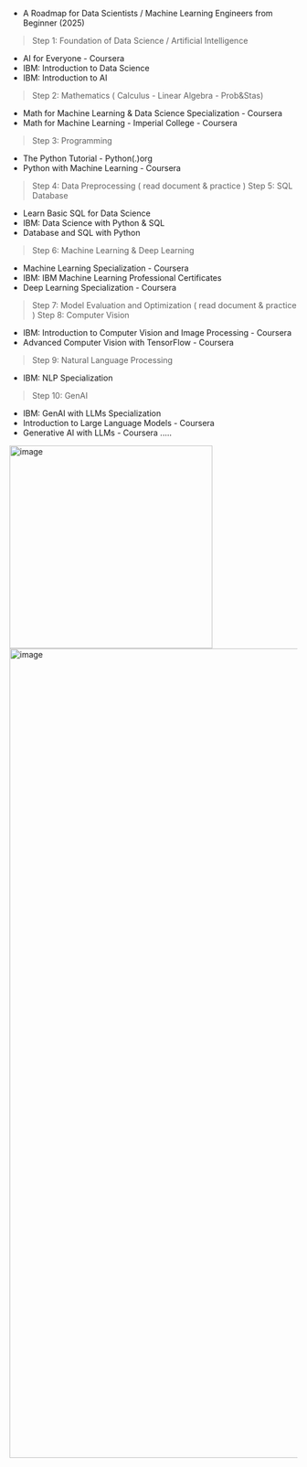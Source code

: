 - A Roadmap for Data Scientists / Machine Learning Engineers from Beginner (2025)
> Step 1: Foundation of Data Science / Artificial Intelligence 
+ AI for Everyone - Coursera
+ IBM: Introduction to Data Science
+ IBM: Introduction to AI
> Step 2: Mathematics ( Calculus - Linear Algebra - Prob&Stas)
+ Math for Machine Learning & Data Science Specialization - Coursera
+ Math for Machine Learning - Imperial College - Coursera
> Step 3: Programming
+ The Python Tutorial - Python(.)org
+ Python with Machine Learning - Coursera
> Step 4: Data Preprocessing ( read document & practice )
> Step 5: SQL Database
+ Learn Basic SQL for Data Science
+ IBM: Data Science with Python & SQL
+ Database and SQL with Python
> Step 6: Machine Learning & Deep Learning
+ Machine Learning Specialization - Coursera
+ IBM: IBM Machine Learning Professional Certificates
+ Deep Learning Specialization - Coursera
> Step 7: Model Evaluation and Optimization  ( read document & practice )
> Step 8: Computer Vision 
+ IBM: Introduction to Computer Vision and Image Processing - Coursera
+ Advanced Computer Vision with TensorFlow - Coursera
> Step 9: Natural Language Processing 
+ IBM: NLP Specialization 
> Step 10: GenAI
+ IBM: GenAI with LLMs Specialization
+ Introduction to Large Language Models - Coursera
+ Generative AI with LLMs - Coursera 
 .....
<img width="355" alt="image" src="https://github.com/user-attachments/assets/7be319ff-6da6-4cdc-a176-7806ae328548" />
<img width="1416" alt="image" src="https://github.com/user-attachments/assets/d8f324f1-ffd5-435c-ad2e-f8316e1c32a1" />
